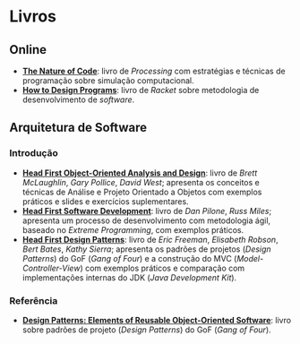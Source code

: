 # Livros

## Online

  * [**The Nature of Code**](http://natureofcode.com/): livro de *Processing* com estratégias e técnicas de programação sobre simulação computacional.
  * [**How to Design Programs**](http://www.ccs.neu.edu/home/matthias/HtDP2e/): livro de *Racket* sobre metodologia de desenvolvimento de *software*.

## Arquitetura de Software

### Introdução

  * [**Head First Object-Oriented Analysis and Design**](http://www.headfirstlabs.com/books/hfooad/): livro de *Brett McLaughlin*, *Gary Pollice*, *David West*; apresenta os conceitos e técnicas de Análise e Projeto Orientado a Objetos com exemplos práticos e slides e exercícios suplementares.
  * [**Head First Software Development**](http://www.headfirstlabs.com/books/hfsd/): livro de *Dan Pilone*, *Russ Miles*; apresenta um processo de desenvolvimento com metodologia ágil, baseado no *Extreme Programming*, com exemplos práticos.
  * [**Head First Design Patterns**](http://www.headfirstlabs.com/books/hfdp/): livro de *Eric Freeman*, *Elisabeth Robson*, *Bert Bates*, *Kathy Sierra*; apresenta os padrões de projetos (*Design Patterns*) do GoF (*Gang of Four*) e a construção do MVC (*Model-Controller-View*) com exemplos práticos e comparação com implementações internas do JDK (*Java Development Kit*).

### Referência

  * [**Design Patterns: Elements of Reusable Object-Oriented Software**](http://wiki.c2.com/?DesignPatternsBook/): livro sobre padrões de projeto (*Design Patterns*) do GoF (*Gang of Four*).
